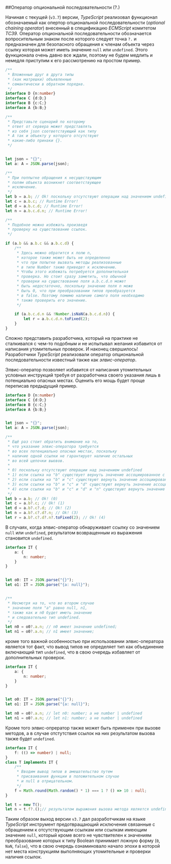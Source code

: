 ##Оператор опциональной последовательности (?.)

Начиная с текущей (`v3.7`) версии, _TypeScript_ реализовал функционал обозначаемый как опертор опциональной последовательности (_optional chaining operator_) внесенный в спецификацию _ECMScript_ комитетом _TC39_. Оператор опциональной последовательности обозначается вопросительным знаком после которого следует точка `?.` и предназначен для безопасного обращения к членам объекта через ссылку которая может иметь значение `null` или `undefined`. Этого функционала очень давно все ждали, поэтому не будем медлить и немедля приступим к его рассмотрению на простом пример.

```ts [filepath="some.ts"]
/**
 * Вложенные друг в друга типы
 * (как матрешки) объявленные
 * семантически в обратном порядке.
 */
interface D {n:number}
interface C {d:D;}
interface B {c:C;}
interface A {b:B;}

/**
 * Представьте сценарий по которому
 * ответ от сервера может представлять
 * из себя json соответствующий как типу
 * A так и объекту у которого отсутствуют
 * какие-либо принаки {}.
 */


let json = "{}";
let a: A = JSON.parse(json);

/**
 * При поппытке обращения к несуществующим
 * полям объекта возникнет соответствующее
 * исключение.
 */
let b = a.b; // Ok! поскольку отсутствуют операции над значением undefined
let c = a.b.c; // Runtime Error! 
let d = a.b.c.d; // Runtime Error!
let n = a.b.c.d.n; // Runtime Error!

/**
 * Подобное можно избежать произведя
 * проверку на существование ссылок.
 */

if (a.b && a.b.c && a.b.c.d) {
    /**
     * Здесь можно обратится к полю n,
     * которое также может быть не определенно
     * что при попытке вызвать методы реализованные
     * в типе Number также приведет к исключению.
     * Чтобы этого избежать потребуется дополнительная
     * проверка. Но стоит сразу заметить, что обычной
     * проверки на существование поля a.b.c.d.n может
     * быть недостаточно, поскольку значение поля n може
     * быть 0, что при преобразовании типов преобразуется
     * в false. Поэтому помимо наличие самого поля необходимо
     * также проверить его значение. 
     */

    if (a.b.c.d.n && !Number.isNaN(a.b.c.d.n)) {
        let r = a.b.c.d.n.toFixed(2);
    }
}
```

Сложно представить разработчика, который на практике не сталкивался с чем-то подобным и не испытывал желания избавится от написания утомительных проверок. И наконец свершилось! Разработчики _TypeScript_ реализовали оператор опциональной последовательности известный также как _элвис-оператор_.

Элвис-оператор позволяет избавится от написания утомительных условных инструкций требуя от разработчика своего указания лишь в потенциально опасных местах. Оценить его мощь будет проще переписав предыдущий пример.

```ts
interface D {n:number}
interface C {d:D;}
interface B {c:C;}
interface A {b:B;}


let json = "{}";
let a: A = JSON.parse(json);

/**
 * Ещё раз стоит обратить внимание на то,
 * что указание элвис-оператора требуется
 * во всех потенциально опасных местах, поскольку
 * наличие одной ссылки не гарантирует наличие остальных
 * во всей цепочки выовов.
 * 
 * 0) поскольку отсутствуют операции над значением undefined
 * 1) если ссылка на "b" существует вернуть значение ассоциированное с полем "c"
 * 2) если ссылки на "b" и "c" существуют вернуть значение ассоциированное с полем "d"
 * 3) если ссылки на "b" и "c" и "d" существуют вернуть значение ассоциированное с полем "n"
 * 4) если ссылки на "b" и "c" и "d" и "n" существуют вернуть значение возвращенное методом "toFixed"
 */
let b = a.b; // Ok! (0)
let c = a.b?.c; // Ok! (1)
let d = a.b?.c?.d; // Ok! (2)
let n = a.b?.c?.d?.n; // Ok! (3)
let r = a.b?.c?.d?.n?.toFixed(2); // Ok! (4)
```

В случаях, когда элвис-оператор обнаруживает ссылку со значением `null` или `undefined`, результатом возвращенным из выражения становится `undefined`. 

```ts
interface IT {
    a: {
        n: number;
    }
}


let o0: IT = JSON.parse("{}");
let o1: IT = JSON.parse("{a: null}");


/**
 * Несмотря на то, что во втором случае
 * значение поля "a" равно null, n1,
 * также как и n0 будет иметь значение
 * и следовательно тип undefined.
 */
let n0 = o0?.a.n; // n0 имеет значение undefined;
let n1 = o0?.a.n; // n1 имеет значение;
```

кроме того важной особенностью при использовании элвис-оператора является тот факт, что вывод типов не определяет тип как объединение включающий тип `undefined`, что в свою очередь избавляет от дополнительных проверок.

```ts
interface IT {
    a: {
        n: number;
    }
}


let o0: IT = JSON.parse("{}");
let o1: IT = JSON.parse("{a: null}");

let n0 = o0?.a.n; // let n0: number; а не number | undefined
let n1 = o0?.a.n; // let n1: number; а не number | undefined
```

Кроме того элвис-опрератор также может быть применен при вызове методов, а в случае отстутствия ссылок на них результатом вызова также будет `undefined`.

```ts
interface IT {
    f: (() => number) | null;
}
class T implements IT {
    /**
     * Вводим вывод типов в амешательство путем
     * присваивания функции в положительном случае
     * и null в отрицательном. 
     */
    f = Math.round(Math.random() * 1) === 1 ? () => 10 : null;
}

let t = new T();
let n = t.f?.();// результатом выражения вызова метода является undefined
```

Таким образом выход версии `v3.7` дал разработчикам на языке _TypeScript_ инструмент предотвращающий исключения связанные с обращением к отсутствующим ссылкам или ссылкам имеющим значение `null`, который кроме всего не чувствителен к значениям преобразование которых к типу Boolean принимает ложную форму (`0`, `NaN`, `false`), что в свою очередь ознаминовало начало эпохи в которой нет места конструкциям выполняющих утомительные и проверки наличия ссылок. 